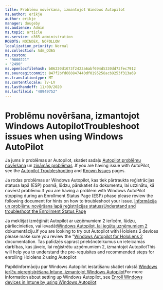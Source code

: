 ```yaml
---
title: Problēmu novēršana, izmantojot Windows Autopilot
ms.author: erikje
author: erikje
manager: dougeby
ms.audience: Admin
ms.topic: article
ms.service: o365-administration
ROBOTS: NOINDEX, NOFOLLOW
localization_priority: Normal
ms.collection: Adm_O365
ms.custom:
- "9000221"
- "2490"
ms.openlocfilehash: b86230d1073f2423a6abf694d5330dd72fec7912
ms.sourcegitcommit: 847f2bfd660847440df0195258acb9253f313a69
ms.translationtype: MT
ms.contentlocale: lv-LV
ms.lasthandoff: 11/09/2020
ms.locfileid: "48949752"
---
```

# <a name="troubleshoot-issues-when-using-windows-autopilot"></a><span data-ttu-id="6663c-102">Problēmu novēršana, izmantojot Windows Autopilot</span><span class="sxs-lookup"><span data-stu-id="6663c-102">Troubleshoot issues when using Windows AutoPilot</span></span>

<span data-ttu-id="6663c-103">Ja jums ir problēmas ar Autopilot, skatiet sadaļu [Autopilot problēmu novēršana](https://docs.microsoft.com/windows/deployment/windows-autopilot/troubleshooting) un [zināmās problēmas](https://docs.microsoft.com/windows/deployment/windows-autopilot/known-issues) .</span><span class="sxs-lookup"><span data-stu-id="6663c-103">If you are having issue with AutoPilot, see the [Autopilot Troubleshooting](https://docs.microsoft.com/windows/deployment/windows-autopilot/troubleshooting) and [Known Issues](https://docs.microsoft.com/windows/deployment/windows-autopilot/known-issues) pages.</span></span>

<span data-ttu-id="6663c-104">Ja rodas problēmas ar Windows Autopilot, kas tiek pārtraukta reģistrācijas statusa lapā (ESP) posmā, lūdzu, pārskatiet šo dokumentu, lai uzzinātu, kā novērst problēmu.</span><span class="sxs-lookup"><span data-stu-id="6663c-104">If you are having a problem with Windows AutoPilot stopping during an Enrollment Status Page (ESP) phase please review the following document for hints on how to troubleshoot your issue.</span></span> [<span data-ttu-id="6663c-105">Informācija un problēmu novēršana lapā reģistrācijas statuss</span><span class="sxs-lookup"><span data-stu-id="6663c-105">Understand and troubleshoot the Enrollment Status Page</span></span>](https://docs.microsoft.com/troubleshoot/mem/intune/understand-troubleshoot-esp)

<span data-ttu-id="6663c-106">Ja meklējat izmēģināt Autopilot ar uzņēmumiem 2 ierīcēm, lūdzu, pārliecinieties, vai ievadāt[Windows Autopilot, lai iegūtu uzņēmumiem 2](https://docs.microsoft.com/hololens/hololens2-autopilot) dokumentāciju.</span><span class="sxs-lookup"><span data-stu-id="6663c-106">If you are looking to try out Autopilot with Hololens 2 devices please make sure you review the "[Windows Autopilot for HoloLens 2](https://docs.microsoft.com/hololens/hololens2-autopilot) documentation.</span></span> <span data-ttu-id="6663c-107">Tas palīdzēs saprast priekšnoteikumus un ieteicamās darbības, kas jāveic, lai reģistrētu uzņēmumiem 2, izmantojot Autopilot</span><span class="sxs-lookup"><span data-stu-id="6663c-107">This will help you to understand the pre-requisites and recommended steps for enrolling Hololens 2 using Autopilot</span></span>  

<span data-ttu-id="6663c-108">Papildinformāciju par Windows Autopilot iestatīšanu skatiet rakstā [Windows ierīču piereģistrēšana Intune, izmantojot Windows Autopilot](https://docs.microsoft.com/intune/enrollment/enrollment-autopilot)</span><span class="sxs-lookup"><span data-stu-id="6663c-108">For more information about setting up Windows Autopilot, see [Enroll Windows devices in Intune by using Windows Autopilot](https://docs.microsoft.com/intune/enrollment/enrollment-autopilot)</span></span>